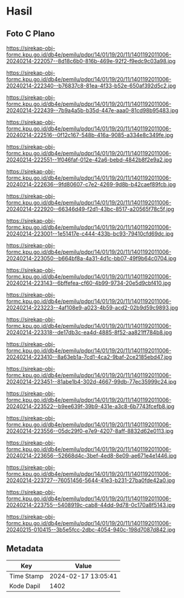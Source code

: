 # Hasil

## Foto C Plano

https://sirekap-obj-formc.kpu.go.id/db4e/pemilu/pdpr/14/01/19/20/11/1401192011006-20240214-222057--8d18c6b0-816b-469e-92f2-f9edc9c03a98.jpg

https://sirekap-obj-formc.kpu.go.id/db4e/pemilu/pdpr/14/01/19/20/11/1401192011006-20240214-222340--b76837c8-81ea-4f33-b52e-650af392d5c2.jpg

https://sirekap-obj-formc.kpu.go.id/db4e/pemilu/pdpr/14/01/19/20/11/1401192011006-20240214-222439--7b9a4a5b-b35d-447e-aaa0-81cd98b95483.jpg

https://sirekap-obj-formc.kpu.go.id/db4e/pemilu/pdpr/14/01/19/20/11/1401192011006-20240214-222516--0f12c167-548b-416a-9085-a334e8c349fe.jpg

https://sirekap-obj-formc.kpu.go.id/db4e/pemilu/pdpr/14/01/19/20/11/1401192011006-20240214-222551--1f046faf-012e-42a6-bebd-4842b8f2e9a2.jpg

https://sirekap-obj-formc.kpu.go.id/db4e/pemilu/pdpr/14/01/19/20/11/1401192011006-20240214-222636--9fd80607-c7e2-4269-9d8b-b42caef89fcb.jpg

https://sirekap-obj-formc.kpu.go.id/db4e/pemilu/pdpr/14/01/19/20/11/1401192011006-20240214-222920--66346d49-f2d1-43bc-8517-a20565f78c5f.jpg

https://sirekap-obj-formc.kpu.go.id/db4e/pemilu/pdpr/14/01/19/20/11/1401192011006-20240214-223001--1e51417e-c444-433b-bc93-79410cfd69dc.jpg

https://sirekap-obj-formc.kpu.go.id/db4e/pemilu/pdpr/14/01/19/20/11/1401192011006-20240214-223050--b664bf8a-4a31-4d1c-bb07-49f9b64c0704.jpg

https://sirekap-obj-formc.kpu.go.id/db4e/pemilu/pdpr/14/01/19/20/11/1401192011006-20240214-223143--6bffefea-cf60-4b99-9734-20e5d9cbf410.jpg

https://sirekap-obj-formc.kpu.go.id/db4e/pemilu/pdpr/14/01/19/20/11/1401192011006-20240214-223223--4af108e9-a023-4b59-acd2-02b9d59c9893.jpg

https://sirekap-obj-formc.kpu.go.id/db4e/pemilu/pdpr/14/01/19/20/11/1401192011006-20240214-223318--de17db3c-ea4d-4885-8f52-aa821ff784b8.jpg

https://sirekap-obj-formc.kpu.go.id/db4e/pemilu/pdpr/14/01/19/20/11/1401192011006-20240214-223410--8a63eb1a-7cd1-4ca2-9baf-2ce2185ebd47.jpg

https://sirekap-obj-formc.kpu.go.id/db4e/pemilu/pdpr/14/01/19/20/11/1401192011006-20240214-223451--81abe1b4-302d-4667-99db-77ec35999c24.jpg

https://sirekap-obj-formc.kpu.go.id/db4e/pemilu/pdpr/14/01/19/20/11/1401192011006-20240214-223522--b9ee639f-39b9-431e-a3c8-6b7743fcefb8.jpg

https://sirekap-obj-formc.kpu.go.id/db4e/pemilu/pdpr/14/01/19/20/11/1401192011006-20240214-223556--05dc29f0-e7e9-4207-8aff-8832d62e0113.jpg

https://sirekap-obj-formc.kpu.go.id/db4e/pemilu/pdpr/14/01/19/20/11/1401192011006-20240214-223656--52668d4c-3bef-4ed8-8e09-ae671e4e1446.jpg

https://sirekap-obj-formc.kpu.go.id/db4e/pemilu/pdpr/14/01/19/20/11/1401192011006-20240214-223727--76051456-5644-41e3-b231-27ba0fde42a0.jpg

https://sirekap-obj-formc.kpu.go.id/db4e/pemilu/pdpr/14/01/19/20/11/1401192011006-20240214-223755--5408919c-cab8-44dd-9d78-0c170a8f5143.jpg

https://sirekap-obj-formc.kpu.go.id/db4e/pemilu/pdpr/14/01/19/20/11/1401192011006-20240215-010415--3b5e5fcc-2dbc-4054-940c-198d7087d842.jpg


## Metadata

| Key        | Value               |
| ---------- | ------------------- |
| Time Stamp | 2024-02-17 13:05:41 |
| Kode Dapil | 1402                |



